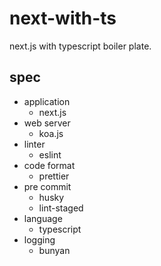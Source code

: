 # next-with-ts
next.js with typescript boiler plate.

## spec
- application
    - next.js
- web server
    - koa.js
- linter
    - eslint
- code format
    - prettier
- pre commit
    - husky
    - lint-staged
- language
    - typescript
- logging
    - bunyan
